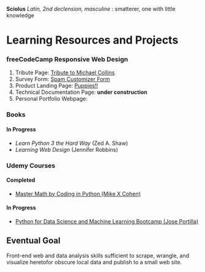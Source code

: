 **Sciolus** _Latin, 2nd declension, masculine_ : smatterer, one with little knowledge

# Learning Resources and Projects

### freeCodeCamp Responsive Web Design
1. Tribute Page: [Tribute to Michael Collins](https://codepen.io/sciolus/full/rNxKNgG)
2. Survey Form: [Spam Customizer Form](https://codepen.io/sciolus/full/bGEZpMy)
3. Product Landing Page: [Puppies!!](https://codepen.io/sciolus/full/yLJvXLy)
4. Technical Documentation Page: __under construction__
5. Personal Portfolio Webpage: 

### Books

#### In Progress
- _Learn Python 3 the Hard Way_ (Zed A. Shaw)
- _Learning Web Design_ (Jennifer Robbins)

### Udemy Courses

#### Completed
- [Master Math by Coding in Python (Mike X Cohen)](https://www.udemy.com/course/math-with-python/)

#### In Progress
- [Python for Data Science and Machine Learning Bootcamp (Jose Portilla)](https://www.udemy.com/course/python-for-data-science-and-machine-learning-bootcamp/)

## Eventual Goal
Front-end web and data analysis skills sufficient to scrape, wrangle, and visualize heretofor obscure local data and publish to a small web site.
